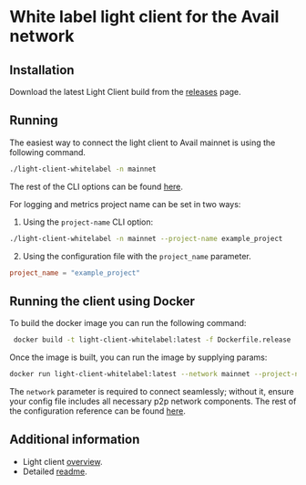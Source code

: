 # White label light client for the Avail network

## Installation

Download the latest Light Client build from the [releases](https://github.com/availproject/light-client-whitelabel/releases) page.

## Running

The easiest way to connect the light client to Avail mainnet is using the following command.

```bash
./light-client-whitelabel -n mainnet
```

The rest of the CLI options can be found [here](https://github.com/availproject/avail-light/blob/main/client/README.md#options).

For logging and metrics project name can be set in two ways:

1. Using the `project-name` CLI option:

```bash
./light-client-whitelabel -n mainnet --project-name example_project
```

2. Using the configuration file with the `project_name` parameter.

```toml
project_name = "example_project"
```

## Running the client using Docker 

To build the docker image you can run the following command:

```bash 
 docker build -t light-client-whitelabel:latest -f Dockerfile.release .
```

Once the image is built, you can run the image by supplying params:

```bash
docker run light-client-whitelabel:latest --network mainnet --project-name TestName
```

The `network` parameter is required to connect seamlessly; without it, ensure your config file includes all necessary p2p network components.
The rest of the configuration reference can be found [here](https://github.com/availproject/avail-light/blob/main/client/README.md#configuration-reference).

## Additional information

- Light client [overview](https://docs.availproject.org/docs/operate-a-node/run-a-light-client/Overview).
- Detailed [readme](https://github.com/availproject/avail-light/tree/main/client).
